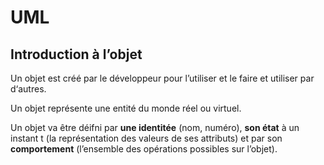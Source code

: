 # UML


## Introduction à l’objet

Un objet est créé par le développeur pour l’utiliser et le faire et utiliser par d‘autres.

Un objet représente une entité du monde réel ou virtuel.

Un objet va être déifni par **une identitée** (nom, numéro), **son état** à un instant t (la représentation des valeurs de ses attributs) et par son **comportement** (l’ensemble des opérations possibles sur l’objet).

